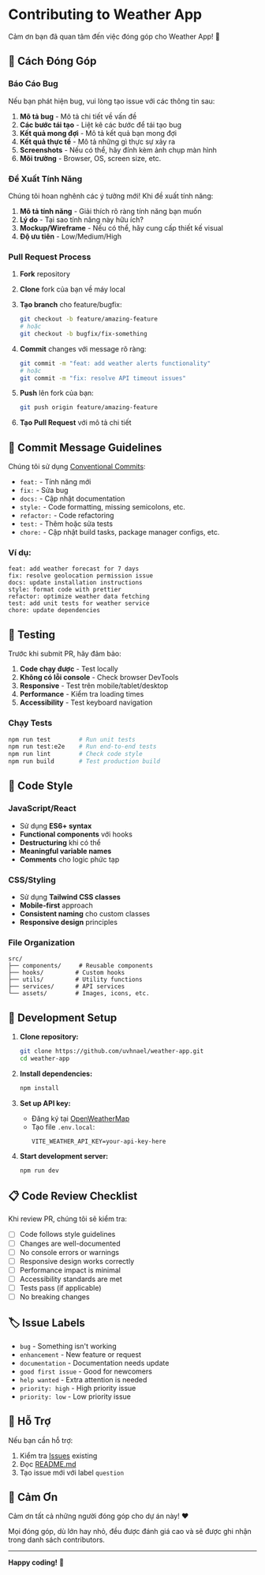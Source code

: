 # Contributing to Weather App

Cảm ơn bạn đã quan tâm đến việc đóng góp cho Weather App! 🎉

## 🤝 Cách Đóng Góp

### Báo Cáo Bug

Nếu bạn phát hiện bug, vui lòng tạo issue với các thông tin sau:

1. **Mô tả bug** - Mô tả chi tiết về vấn đề
2. **Các bước tái tạo** - Liệt kê các bước để tái tạo bug
3. **Kết quả mong đợi** - Mô tả kết quả bạn mong đợi
4. **Kết quả thực tế** - Mô tả những gì thực sự xảy ra
5. **Screenshots** - Nếu có thể, hãy đính kèm ảnh chụp màn hình
6. **Môi trường** - Browser, OS, screen size, etc.

### Đề Xuất Tính Năng

Chúng tôi hoan nghênh các ý tưởng mới! Khi đề xuất tính năng:

1. **Mô tả tính năng** - Giải thích rõ ràng tính năng bạn muốn
2. **Lý do** - Tại sao tính năng này hữu ích?
3. **Mockup/Wireframe** - Nếu có thể, hãy cung cấp thiết kế visual
4. **Độ ưu tiên** - Low/Medium/High

### Pull Request Process

1. **Fork** repository
2. **Clone** fork của bạn về máy local
3. **Tạo branch** cho feature/bugfix:
   ```bash
   git checkout -b feature/amazing-feature
   # hoặc
   git checkout -b bugfix/fix-something
   ```

4. **Commit** changes với message rõ ràng:
   ```bash
   git commit -m "feat: add weather alerts functionality"
   # hoặc
   git commit -m "fix: resolve API timeout issues"
   ```

5. **Push** lên fork của bạn:
   ```bash
   git push origin feature/amazing-feature
   ```

6. **Tạo Pull Request** với mô tả chi tiết

## 📝 Commit Message Guidelines

Chúng tôi sử dụng [Conventional Commits](https://www.conventionalcommits.org/):

- `feat:` - Tính năng mới
- `fix:` - Sửa bug
- `docs:` - Cập nhật documentation
- `style:` - Code formatting, missing semicolons, etc.
- `refactor:` - Code refactoring
- `test:` - Thêm hoặc sửa tests
- `chore:` - Cập nhật build tasks, package manager configs, etc.

### Ví dụ:
```
feat: add weather forecast for 7 days
fix: resolve geolocation permission issue
docs: update installation instructions
style: format code with prettier
refactor: optimize weather data fetching
test: add unit tests for weather service
chore: update dependencies
```

## 🧪 Testing

Trước khi submit PR, hãy đảm bảo:

1. **Code chạy được** - Test locally
2. **Không có lỗi console** - Check browser DevTools
3. **Responsive** - Test trên mobile/tablet/desktop
4. **Performance** - Kiểm tra loading times
5. **Accessibility** - Test keyboard navigation

### Chạy Tests
```bash
npm run test        # Run unit tests
npm run test:e2e    # Run end-to-end tests
npm run lint        # Check code style
npm run build       # Test production build
```

## 🎨 Code Style

### JavaScript/React
- Sử dụng **ES6+ syntax**
- **Functional components** với hooks
- **Destructuring** khi có thể
- **Meaningful variable names**
- **Comments** cho logic phức tạp

### CSS/Styling
- Sử dụng **Tailwind CSS classes**
- **Mobile-first** approach
- **Consistent naming** cho custom classes
- **Responsive design** principles

### File Organization
```
src/
├── components/     # Reusable components
├── hooks/         # Custom hooks
├── utils/         # Utility functions
├── services/      # API services
└── assets/        # Images, icons, etc.
```

## 🚀 Development Setup

1. **Clone repository:**
   ```bash
   git clone https://github.com/uvhnael/weather-app.git
   cd weather-app
   ```

2. **Install dependencies:**
   ```bash
   npm install
   ```

3. **Set up API key:**
   - Đăng ký tại [OpenWeatherMap](https://openweathermap.org/api)
   - Tạo file `.env.local`:
     ```
     VITE_WEATHER_API_KEY=your-api-key-here
     ```

4. **Start development server:**
   ```bash
   npm run dev
   ```

## 📋 Code Review Checklist

Khi review PR, chúng tôi sẽ kiểm tra:

- [ ] Code follows style guidelines
- [ ] Changes are well-documented
- [ ] No console errors or warnings
- [ ] Responsive design works correctly
- [ ] Performance impact is minimal
- [ ] Accessibility standards are met
- [ ] Tests pass (if applicable)
- [ ] No breaking changes

## 🏷️ Issue Labels

- `bug` - Something isn't working
- `enhancement` - New feature or request
- `documentation` - Documentation needs update
- `good first issue` - Good for newcomers
- `help wanted` - Extra attention is needed
- `priority: high` - High priority issue
- `priority: low` - Low priority issue

## 💬 Hỗ Trợ

Nếu bạn cần hỗ trợ:

1. Kiểm tra [Issues](https://github.com/uvhnael/weather-app/issues) existing
2. Đọc [README.md](./README.md) 
3. Tạo issue mới với label `question`

## 🙏 Cảm Ơn

Cảm ơn tất cả những người đóng góp cho dự án này! ❤️

Mọi đóng góp, dù lớn hay nhỏ, đều được đánh giá cao và sẽ được ghi nhận trong danh sách contributors.

---

**Happy coding!** 🚀